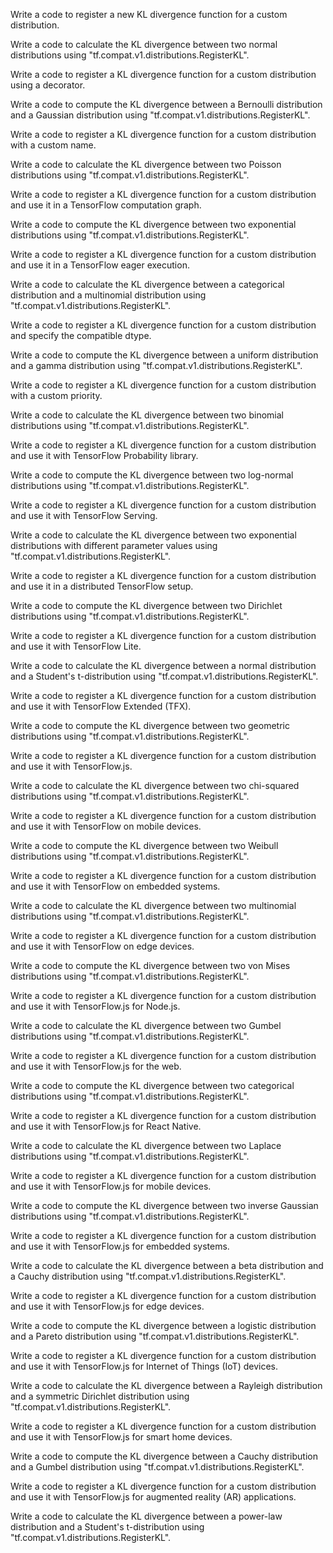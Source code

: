 Write a code to register a new KL divergence function for a custom distribution.

Write a code to calculate the KL divergence between two normal distributions using "tf.compat.v1.distributions.RegisterKL".

Write a code to register a KL divergence function for a custom distribution using a decorator.

Write a code to compute the KL divergence between a Bernoulli distribution and a Gaussian distribution using "tf.compat.v1.distributions.RegisterKL".

Write a code to register a KL divergence function for a custom distribution with a custom name.

Write a code to calculate the KL divergence between two Poisson distributions using "tf.compat.v1.distributions.RegisterKL".

Write a code to register a KL divergence function for a custom distribution and use it in a TensorFlow computation graph.

Write a code to compute the KL divergence between two exponential distributions using "tf.compat.v1.distributions.RegisterKL".

Write a code to register a KL divergence function for a custom distribution and use it in a TensorFlow eager execution.

Write a code to calculate the KL divergence between a categorical distribution and a multinomial distribution using "tf.compat.v1.distributions.RegisterKL".

Write a code to register a KL divergence function for a custom distribution and specify the compatible dtype.

Write a code to compute the KL divergence between a uniform distribution and a gamma distribution using "tf.compat.v1.distributions.RegisterKL".

Write a code to register a KL divergence function for a custom distribution with a custom priority.

Write a code to calculate the KL divergence between two binomial distributions using "tf.compat.v1.distributions.RegisterKL".

Write a code to register a KL divergence function for a custom distribution and use it with TensorFlow Probability library.

Write a code to compute the KL divergence between two log-normal distributions using "tf.compat.v1.distributions.RegisterKL".

Write a code to register a KL divergence function for a custom distribution and use it with TensorFlow Serving.

Write a code to calculate the KL divergence between two exponential distributions with different parameter values using "tf.compat.v1.distributions.RegisterKL".

Write a code to register a KL divergence function for a custom distribution and use it in a distributed TensorFlow setup.

Write a code to compute the KL divergence between two Dirichlet distributions using "tf.compat.v1.distributions.RegisterKL".

Write a code to register a KL divergence function for a custom distribution and use it with TensorFlow Lite.

Write a code to calculate the KL divergence between a normal distribution and a Student's t-distribution using "tf.compat.v1.distributions.RegisterKL".

Write a code to register a KL divergence function for a custom distribution and use it with TensorFlow Extended (TFX).

Write a code to compute the KL divergence between two geometric distributions using "tf.compat.v1.distributions.RegisterKL".

Write a code to register a KL divergence function for a custom distribution and use it with TensorFlow.js.

Write a code to calculate the KL divergence between two chi-squared distributions using "tf.compat.v1.distributions.RegisterKL".

Write a code to register a KL divergence function for a custom distribution and use it with TensorFlow on mobile devices.

Write a code to compute the KL divergence between two Weibull distributions using "tf.compat.v1.distributions.RegisterKL".

Write a code to register a KL divergence function for a custom distribution and use it with TensorFlow on embedded systems.

Write a code to calculate the KL divergence between two multinomial distributions using "tf.compat.v1.distributions.RegisterKL".

Write a code to register a KL divergence function for a custom distribution and use it with TensorFlow on edge devices.

Write a code to compute the KL divergence between two von Mises distributions using "tf.compat.v1.distributions.RegisterKL".

Write a code to register a KL divergence function for a custom distribution and use it with TensorFlow.js for Node.js.

Write a code to calculate the KL divergence between two Gumbel distributions using "tf.compat.v1.distributions.RegisterKL".

Write a code to register a KL divergence function for a custom distribution and use it with TensorFlow.js for the web.

Write a code to compute the KL divergence between two categorical distributions using "tf.compat.v1.distributions.RegisterKL".

Write a code to register a KL divergence function for a custom distribution and use it with TensorFlow.js for React Native.

Write a code to calculate the KL divergence between two Laplace distributions using "tf.compat.v1.distributions.RegisterKL".

Write a code to register a KL divergence function for a custom distribution and use it with TensorFlow.js for mobile devices.

Write a code to compute the KL divergence between two inverse Gaussian distributions using "tf.compat.v1.distributions.RegisterKL".

Write a code to register a KL divergence function for a custom distribution and use it with TensorFlow.js for embedded systems.

Write a code to calculate the KL divergence between a beta distribution and a Cauchy distribution using "tf.compat.v1.distributions.RegisterKL".

Write a code to register a KL divergence function for a custom distribution and use it with TensorFlow.js for edge devices.

Write a code to compute the KL divergence between a logistic distribution and a Pareto distribution using "tf.compat.v1.distributions.RegisterKL".

Write a code to register a KL divergence function for a custom distribution and use it with TensorFlow.js for Internet of Things (IoT) devices.

Write a code to calculate the KL divergence between a Rayleigh distribution and a symmetric Dirichlet distribution using "tf.compat.v1.distributions.RegisterKL".

Write a code to register a KL divergence function for a custom distribution and use it with TensorFlow.js for smart home devices.

Write a code to compute the KL divergence between a Cauchy distribution and a Gumbel distribution using "tf.compat.v1.distributions.RegisterKL".

Write a code to register a KL divergence function for a custom distribution and use it with TensorFlow.js for augmented reality (AR) applications.

Write a code to calculate the KL divergence between a power-law distribution and a Student's t-distribution using "tf.compat.v1.distributions.RegisterKL".